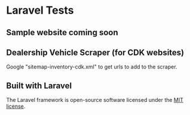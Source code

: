 # Laravel Tests

## Sample website coming soon
  
  
## Dealership Vehicle Scraper (for CDK websites)
Google "sitemap-inventory-cdk.xml" to get urls to add to the scraper.  

## Built with Laravel

The Laravel framework is open-source software licensed under the [MIT license](https://opensource.org/licenses/MIT).
